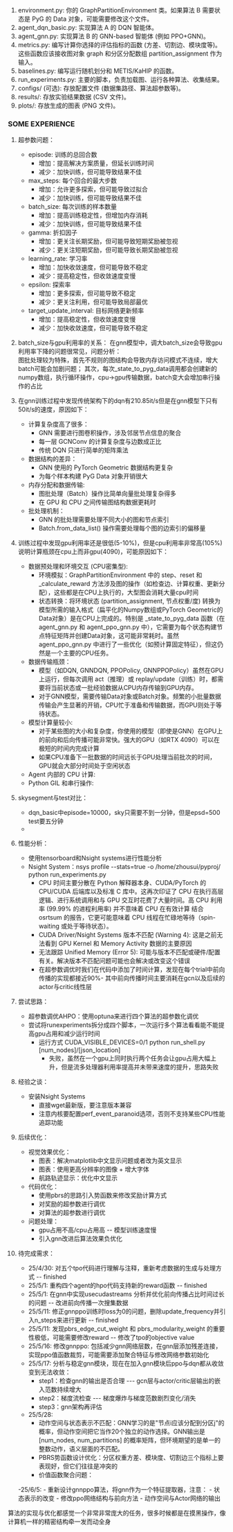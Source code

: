 1. environment.py: 你的 GraphPartitionEnvironment 类。如果算法 B 需要状态是 PyG 的 Data 对象，可能需要修改这个文件。
2. agent_dqn_basic.py: 实现算法 A 的 DQN 智能体。
3. agent_gnn.py: 实现算法 B 的 GNN-based 智能体 (例如 PPO+GNN)。
4. metrics.py: 编写计算你选择的评估指标的函数 (方差、切割边、模块度等)。这些函数应该接收图对象 graph 和分区分配数组 partition_assignment 作为输入。
5. baselines.py: 编写运行随机划分和 METIS/KaHIP 的函数。
6. run_experiments.py: 主要的脚本，负责加载图、运行各种算法、收集结果。
7. configs/ (可选): 存放配置文件 (数据集路径、算法超参数等)。
8. results/: 存放实验结果数据 (CSV 文件)。
9. plots/: 存放生成的图表 (PNG 文件)。



### SOME EXPERIENCE
1. 超参数问题：
    - episode: 训练的总回合数
        - 增加：提高解决方案质量，但延长训练时间
        - 减少：加快训练，但可能导致结果不佳
    - max_steps: 每个回合的最大步数
        - 增加：允许更多探索，但可能导致过拟合
        - 减少：加快训练，但可能导致结果不佳
    - batch_size: 每次训练的样本数量
        - 增加：提高训练稳定性，但增加内存消耗
        - 减少：加快训练，但可能导致结果不佳
    - gamma: 折扣因子
        - 增加：更关注长期奖励，但可能导致短期奖励被忽视
        - 减少：更关注短期奖励，但可能导致长期奖励被忽视
    - learning_rate: 学习率
        - 增加：加快收敛速度，但可能导致不稳定
        - 减少：提高稳定性，但收敛速度变慢
    - epsilon: 探索率
        - 增加：更多探索，但可能导致不稳定
        - 减少：更关注利用，但可能导致局部最优
    - target_update_interval: 目标网络更新频率
        - 增加：提高稳定性，但收敛速度变慢
        - 减少：加快收敛速度，但可能导致不稳定
2. batch_size与gpu利用率的关系：
在gnn模型中，调大batch_size会导致gpu利用率下降的问题很常见，问题分析：  
图批处理较为特殊，首先不规则的图结构会导致内存访问模式不连续，增大batch可能会加剧问题；
其次，每次_state_to_pyg_data调用都会创建新的numpy数组，执行循环操作，cpu->gpu传输数据，batch变大会增加串行操作的占比
3. 在gnn训练过程中发现传统架构下的dqn有210.85it/s但是在gnn模型下只有50it/s的速度，原因如下：  
    - 计算复杂度高了很多：
        - GNN 需要进行图卷积操作，涉及邻居节点信息的聚合
        - 每一层 GCNConv 的计算复杂度与边数成正比
        - 传统 DQN 只进行简单的矩阵乘法
    - 数据结构的差异：
        - GNN 使用的 PyTorch Geometric 数据结构更复杂
        - 为每个样本构建 PyG Data 对象开销很大
    - 内存分配和数据传输:
        - 图批处理（Batch）操作比简单向量批处理复杂得多
        - 在 GPU 和 CPU 之间传输图结构数据更耗时
    - 批处理机制：
        - GNN 的批处理需要处理不同大小的图和节点索引
        - Batch.from_data_list() 操作需要处理每个图的边索引的偏移量
4. 训练过程中发现gpu利用率还是很低(5-10%)，但是cpu利用率非常高(105%)  
说明计算瓶颈在cpu上而非gpu(4090)，可能原因如下：
    - 数据预处理和环境交互 (CPU密集型):
        - 环境模拟：GraphPartitionEnvironment 中的 step、reset 和 _calculate_reward 方法涉及图的操作（如检查边、计算权重、更新分配），这些都是在CPU上执行的，大型图会消耗大量cpu时间
        - 状态转换：将环境状态 (partition_assignment, 节点权重/度) 转换为模型所需的输入格式（扁平化的Numpy数组或PyTorch Geometric的Data对象）是在CPU上完成的。特别是 _state_to_pyg_data 函数（在 agent_gnn.py 和 agent_ppo_gnn.py 中），它需要为每个状态构建节点特征矩阵并创建Data对象，这可能非常耗时。虽然 agent_ppo_gnn.py 中进行了一些优化（如预计算固定特征），但这仍然是一个主要的CPU任务。
    - 数据传输瓶颈：
        - 模型（如DQN, GNNDQN, PPOPolicy, GNNPPOPolicy）虽然在GPU上运行，但每次调用 act（推理）或 replay/update（训练）时，都需要将当前状态或一批经验数据从CPU内存传输到GPU内存。
        - 对于GNN模型，需要传输Data对象或Batch对象。频繁的小批量数据传输会产生显著的开销，CPU忙于准备和传输数据，而GPU则处于等待状态。
    - 模型计算量较小:
        - 对于某些图的大小和复杂度，你使用的模型（即使是GNN）在GPU上的前向和后向传播可能非常快。强大的GPU（如RTX 4090）可以在极短的时间内完成计算
        - 如果CPU准备下一批数据的时间远长于GPU处理当前批次的时间，GPU就会大部分时间处于空闲状态
    - Agent 内部的 CPU 计算:
    - Python GIL 和串行操作:

5. skysegment与test对比：
    - dqn_basic中episode=10000，sky只需要不到一分钟，但是epsd=500 test要五分钟
    - 

6. 性能分析：
   - 使用tensorboard和Nsight systems进行性能分析
   - Nsight System：nsys profile --stats=true -o /home/zhousui/pyproj/ python run_experiments.py
     - CPU 时间主要分散在 Python 解释器本身、CUDA/PyTorch 的 CPU/CUDA 后端库以及标准 C 库中。这再次印证了 CPU 在执行高层逻辑、进行系统调用和与 GPU 交互时花费了大量时间。高 CPU 利用率 (99.99% 的进程利用率) 并不意味着 CPU 在有效计算
       结合 osrtsum 的报告，它更可能意味着 CPU 线程在忙碌地等待（spin-waiting 或处于等待状态）。
     - CUDA Driver/Nsight Systems 版本不匹配 (Warning 4): 这是之前无法看到 GPU Kernel 和 Memory Activity 数据的主要原因
     - 无法跟踪 Unified Memory (Error 5): 可能与版本不匹配或硬件/配置有关。解决版本不匹配问题可能也会解决或改变这个错误
     - 在超参数调优时我们在代码中添加了时间计算，发现在每个trial中前向传播的实现都接近90%-
     其中前向传播时间主要消耗在gcn以及后续的actor与critic线性层


7. 尝试思路：
    - 超参数调优AHPO：使用optuna来进行四个算法的超参数化调优
    - 尝试将runexperiments拆分成四个脚本，一次运行多个算法看看能不能提高gpu占用和减少运行时间
        - 运行方式 CUDA_VISIBLE_DEVICES=0/1 python run_shell.py [num_nodes]/[json_location]
            - 失败，虽然在一个gpu上同时执行两个任务会让gpu占用大幅上升，但是流多处理器利用率提高并未带来速度的提升，思路失败

8. 经验之谈：
    - 安装Nsight Systems
        - 直接wget最新版，要注意版本兼容
        - 注意内核要配置perf_event_paranoid选项，否则不支持某些CPU性能追踪功能
    
9. 后续优化：
    - 视觉效果优化：
        - 图表：解决matplotlib中文显示问题或者改为英文显示
        - 图表：使用更高分辨率的图像 + 增大字体
        - 航路轨迹显示：优化中文显示
    - 代码优化：
        - 使用pbrs的思路引入势函数来修改奖励计算方式
        - 对奖励的超参数进行调优
        - 对算法的超参数进行调优
    - 问题处理：
        - gpu占用不高/cpu占用高 -- 模型训练速度慢
        - 引入gnn改进后算法效果负优化

10. 待完成需求：
    - 25/4/30: 对五个tpo代码进行理解与注释，重新考虑数据的生成与处理方式  -- finished
    - 25/5/1: 重构四个agent的hpo代码支持新的reward函数      -- finished
    - 25/5/1: 在gnn中实现usecudastreams 分析并优化前向传播占比时间过长的问题  -- 改进前向传播一次搜集数据
    - 25/5/11: 修正gnnppo训练时loss为0的问题，删除update_frequency并引入n_steps来进行更新  -- finished
    - 25/5/11: 发现pbrs_edge_cut_weight 和 pbrs_modularity_weight 的重要性极低，可能需要修改reward -- 修改了tpo的objective value
    - 25/5/16: 修改gnnppo: 包括减少gnn网络层数，在gnn层添加残差连接，实现ppo值函数裁剪，可能需要添加聚合特征与修改网络参数初始化
    - 25/5/17: 分析与稳定gnn模块，现在在加入gnn模块后ppo与dqn都从收敛变到无法收敛：
        - step1：检查gnn的输出是否合理  --- gcn层与actor/critic层输出的嵌入范数持续增大
        - step2：梯度流检查  --- 梯度爆炸与梯度范数剧烈变化/消失
        - step3：gnn架构再评估
    - 25/5/28: 
        - 动作空间与状态表示不匹配：GNN学习的是"节点i应该分配到分区j"的概率，但动作空间把它当作20个独立的动作选择。GNN输出是 [num_nodes, num_partitions] 的概率矩阵，但环境期望的是单一的整数动作，语义层面的不匹配。
        - PBRS势函数设计优化：分区权重方差、模块度、切割边三个指标上要表现好，但它们往往是冲突的
        - 价值函数聚合问题：
    
    -25/6/5:
        - 重新设计gnnppo算法，将gnn作为一个特征提取器，注意：
            - 状态表示的改变
            - 修改ppo网络结构与前向方法
            - 动作空间与Actor网络的输出


算法的实现与优化都感觉一个非常非常庞大的任务，很多时候都是在摸黑操作，像计算机一样的精密结构牵一发而动全身